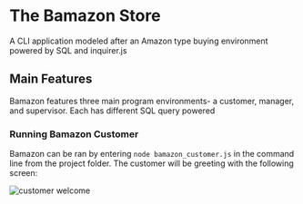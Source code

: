 # The Bamazon Store
A CLI application modeled after an Amazon type buying environment powered by SQL and inquirer.js

## Main Features
Bamazon features three main program environments- a customer, manager, and supervisor. Each has different SQL query powered

### Running Bamazon Customer
Bamazon can be ran by entering `node bamazon_customer.js` in the command line from the project folder. The customer will be greeting with the following screen:

![customer welcome](images/customer-view.png)

